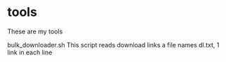 # tools
These are my tools

bulk_downloader.sh
This script reads download links a file names dl.txt, 1 link in each line
